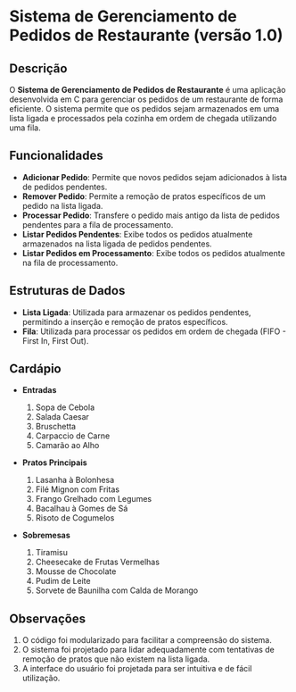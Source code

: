 # Sistema de Gerenciamento de Pedidos de Restaurante (versão 1.0)

## Descrição

O **Sistema de Gerenciamento de Pedidos de Restaurante** é uma aplicação desenvolvida em C para gerenciar os pedidos de um restaurante de forma eficiente. O sistema permite que os pedidos sejam armazenados em uma lista ligada e processados pela cozinha em ordem de chegada utilizando uma fila.

## Funcionalidades

- **Adicionar Pedido**: Permite que novos pedidos sejam adicionados à lista de pedidos pendentes.
- **Remover Pedido**: Permite a remoção de pratos específicos de um pedido na lista ligada.
- **Processar Pedido**: Transfere o pedido mais antigo da lista de pedidos pendentes para a fila de processamento.
- **Listar Pedidos Pendentes**: Exibe todos os pedidos atualmente armazenados na lista ligada de pedidos pendentes.
- **Listar Pedidos em Processamento**: Exibe todos os pedidos atualmente na fila de processamento.

## Estruturas de Dados

- **Lista Ligada**: Utilizada para armazenar os pedidos pendentes, permitindo a inserção e remoção de pratos específicos.
- **Fila**: Utilizada para processar os pedidos em ordem de chegada (FIFO - First In, First Out).

## Cardápio

- **Entradas**
  1. Sopa de Cebola
  2. Salada Caesar
  3. Bruschetta
  4. Carpaccio de Carne
  5. Camarão ao Alho

- **Pratos Principais**
  1. Lasanha à Bolonhesa
  2. Filé Mignon com Fritas
  3. Frango Grelhado com Legumes
  4. Bacalhau à Gomes de Sá
  5. Risoto de Cogumelos

- **Sobremesas**
  1. Tiramisu
  2. Cheesecake de Frutas Vermelhas
  3. Mousse de Chocolate
  4. Pudim de Leite
  5. Sorvete de Baunilha com Calda de Morango

## Observações

1. O código foi modularizado para facilitar a compreensão do sistema.
2. O sistema foi projetado para lidar adequadamente com tentativas de remoção de pratos que não existem na lista ligada.
3. A interface do usuário foi projetada para ser intuitiva e de fácil utilização.
